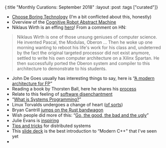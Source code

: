 {:title "Monthly Curations: September 2018"
:layout :post
:tags ["curated"]}

- [Choose Boring Technology](http://mcfunley.com/choose-boring-technology) (I’m a bit conflicted about this, honestly)
- Overview of the [Cognitive Robot Abstract Machine](http://cram-system.org/doc/ide)
- Niklaus Wirth is an effing [hero](https://pdfs.semanticscholar.org/2c11/7c1456eb96bbea19aa3c8b018de4fc9387bc.pdf)! From a comment on HN:
> Niklaus Wirth is one of those unsung geniuses of computer science. He invented Pascal, the Modulas, Oberon ...
> Then he woke up one morning wanting to reboot his life's work for his class and, undeterred by the fact the original targeted processor did not exist anymore, settled to write his own computer architecture on a Xilinx Spartan.
> He then successfully ported the Oberon system and compiler to this architecture to demonstrate to his students.
- John De Goes usually has interesting things to say, here is “[A modern architecture for FP](http://degoes.net/articles/modern-fp)”
- Reading a book by Thorsten Ball, here he shares his [process](https://thorstenball.com/blog/2018/09/04/the-tools-i-use-to-write-books/)
- Relate to this feeling of [software disenchantment](http://tonsky.me/blog/disenchantment/)
- “[What is Systems Programming?](http://willcrichton.net/notes/systems-programming/)”
- Linux Torvalds undergoes a change of heart ([of sorts](https://www.bbc.com/news/technology-45664640))
- Bryan Cantrill [jumps on the Rust bandwagon](http://dtrace.org/blogs/bmc/2018/09/18/falling-in-love-with-rust/)
- Wish people did more of this: “[Go, the good, the bad and the ugly](https://bluxte.net/musings/2018/04/10/go-good-bad-ugly/)”
- Julie Evans is [inspiring](https://jvns.ca/blog/2018/09/01/learning-skills-you-can-practice/)
- [Tips and tricks](https://www.somethingsimilar.com/2013/01/14/notes-on-distributed-systems-for-young-bloods/) for distributed systems
- This [slide deck](https://speakerdeck.com/olvemaudal/42-silly-ways-to-say-hello-in-modern-c-plus-plus-sep-2018?slide=55) is the best introduction to “Modern C++" that I've seen yet
- 

